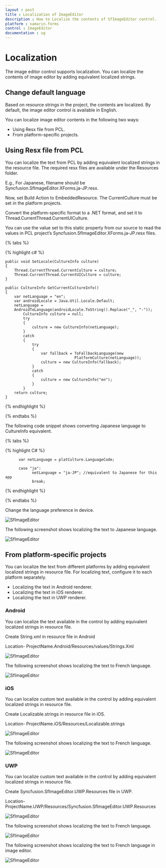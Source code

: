 ```yaml
---
layout : post
title : Localization of ImageEditor
description : How to Localize the contents of SfImageEditor control.
platform : xamarin.forms
control : ImageEditor
documentation : ug
---
```


# Localization

The image editor control supports localization. You can localize the contents of image editor by adding equivalent localized strings.

## Change default language

Based on resource strings in the project, the contents are localized. By default, the image editor control is available in English.

You can localize image editor contents in the following two ways:

* Using Resx file from PCL.
* From platform-specific projects.

## Using Resx file from PCL

You can localize the text from PCL by adding equivalent localized strings in the resource file. The required resx files are available under the Resources folder.

E.g., For Japanese, filename should be Syncfusion.SfImageEditor.XForms.ja-JP.resx.

Now, set Build Action to EmbeddedResource. The CurrentCulture must be set in the platform projects.

Convert the platform-specific format to a .NET format, and set it to Thread.CurrentThread.CurrentUICulture.

You can use the value set to this static property from our source to read the values in PCL project’s Syncfusion.SfImageEditor.XForms.ja-JP.resx files.

{% tabs %}

{% highlight c# %}

    public void SetLocale(CultureInfo culture)
    {
        Thread.CurrentThread.CurrentCulture = culture;
        Thread.CurrentThread.CurrentUICulture = culture;
    }
    
    public CultureInfo GetCurrentCultureInfo()
    {
        var netLanguage = "en";
        var androidLocale = Java.Util.Locale.Default;
        netLanguage =                                     
        AndroidToLanguage(androidLocale.ToString().Replace("_", "-"));
            CultureInfo culture = null;
            try
            {
                culture = new CultureInfo(netLanguage);
            }
            catch
            {
                try
                {
                    var fallback = ToFallbackLanguage(new                
                                   PlatformCulture(netLanguage));
                    culture = new CultureInfo(fallback); 
                }
                catch
                {
                    culture = new CultureInfo("en");
                }
            }
        return culture;
    }
{% endhighlight %} 

{% endtabs %}

The following code snippet shows converting Japanese language to CultureInfo equivalent.

{% tabs %}

{% highlight C# %}

          var netLanguage = platCulture.LanguageCode; 

          case "ja":
                netLanguage = "ja-JP"; //equivalent to Japanese for this app
                break;

{% endhighlight %} 

{% endtabs %}

Change the language preference in device.

![SfImageEditor](ImageEditor_images/FormsResources.png)

The following screenshot shows localizing the text to Japanese language.

![SfImageEditor](ImageEditor_images/ResourcesFileForms.png)

## From platform-specific projects

You can localize the text from different platforms by adding equivalent localized strings in resource file. For localizing text, configure it to each platform separately.

* Localizing the text in Android renderer.
* Localizing the text in iOS renderer.
* Localizing the text in UWP renderer.

### Android

You can localize the text available in the control by adding equivalent localized strings in resource file.

Create String.xml in resource file in Android

Location- ProjectName.Android/Resources/values/Strings.Xml

![SfImageEditor](ImageEditor_images/androidstrings.png)

The following screenshot shows localizing the text to French language.

![SfImageEditor](ImageEditor_images/androidresources.png)

### iOS 

You can localize custom text available in the control by adding equivalent localized strings in resource file.

Create Localizable.strings in resource file in iOS.

Location- ProjectName.iOS/Resources/Localizable.strings

![SfImageEditor](ImageEditor_images/iosresources.png)

The following screenshot shows localizing the text to French language.

![SfImageEditor](ImageEditor_images/ioslocalizable.png)

### UWP 

You can localize custom text available in the control by adding equivalent localized strings in resource file.

Create Syncfusion.SfImageEditor.UWP.Resources file in UWP.

Location- ProjectName.UWP/Resources/Syncfusion.SfImageEditor.UWP.Resources 

![SfImageEditor](ImageEditor_images/uwpresw.png)

The following screenshot shows localizing the text to French language.

![SfImageEditor](ImageEditor_images/uwpresources.png)

The following screenshot shows localizing the text to French language in image editor.

![SfImageEditor](ImageEditor_images/imageframe.png)
